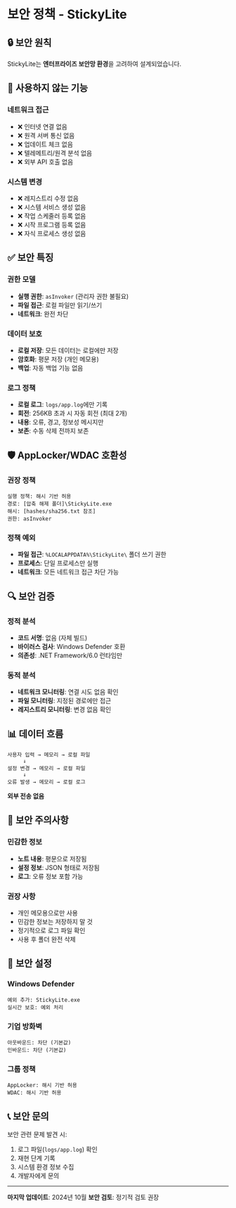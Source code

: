 # 보안 정책 - StickyLite

## 🔒 보안 원칙

StickyLite는 **엔터프라이즈 보안망 환경**을 고려하여 설계되었습니다.

## 🚫 사용하지 않는 기능

### 네트워크 접근
- ❌ 인터넷 연결 없음
- ❌ 원격 서버 통신 없음
- ❌ 업데이트 체크 없음
- ❌ 텔레메트리/원격 분석 없음
- ❌ 외부 API 호출 없음

### 시스템 변경
- ❌ 레지스트리 수정 없음
- ❌ 시스템 서비스 생성 없음
- ❌ 작업 스케줄러 등록 없음
- ❌ 시작 프로그램 등록 없음
- ❌ 자식 프로세스 생성 없음

## ✅ 보안 특징

### 권한 모델
- **실행 권한**: `asInvoker` (관리자 권한 불필요)
- **파일 접근**: 로컬 파일만 읽기/쓰기
- **네트워크**: 완전 차단

### 데이터 보호
- **로컬 저장**: 모든 데이터는 로컬에만 저장
- **암호화**: 평문 저장 (개인 메모용)
- **백업**: 자동 백업 기능 없음

### 로그 정책
- **로컬 로그**: `logs/app.log`에만 기록
- **회전**: 256KB 초과 시 자동 회전 (최대 2개)
- **내용**: 오류, 경고, 정보성 메시지만
- **보존**: 수동 삭제 전까지 보존

## 🛡️ AppLocker/WDAC 호환성

### 권장 정책
```
실행 정책: 해시 기반 허용
경로: [압축 해제 폴더]\StickyLite.exe
해시: [hashes/sha256.txt 참조]
권한: asInvoker
```

### 정책 예외
- **파일 접근**: `%LOCALAPPDATA%\StickyLite\` 폴더 쓰기 권한
- **프로세스**: 단일 프로세스만 실행
- **네트워크**: 모든 네트워크 접근 차단 가능

## 🔍 보안 검증

### 정적 분석
- **코드 서명**: 없음 (자체 빌드)
- **바이러스 검사**: Windows Defender 호환
- **의존성**: .NET Framework/6.0 런타임만

### 동적 분석
- **네트워크 모니터링**: 연결 시도 없음 확인
- **파일 모니터링**: 지정된 경로에만 접근
- **레지스트리 모니터링**: 변경 없음 확인

## 📊 데이터 흐름

```
사용자 입력 → 메모리 → 로컬 파일
     ↓
설정 변경 → 메모리 → 로컬 파일
     ↓
오류 발생 → 메모리 → 로컬 로그
```

**외부 전송 없음**

## 🚨 보안 주의사항

### 민감한 정보
- **노트 내용**: 평문으로 저장됨
- **설정 정보**: JSON 형태로 저장됨
- **로그**: 오류 정보 포함 가능

### 권장 사항
- 개인 메모용으로만 사용
- 민감한 정보는 저장하지 말 것
- 정기적으로 로그 파일 확인
- 사용 후 폴더 완전 삭제

## 🔧 보안 설정

### Windows Defender
```
예외 추가: StickyLite.exe
실시간 보호: 예외 처리
```

### 기업 방화벽
```
아웃바운드: 차단 (기본값)
인바운드: 차단 (기본값)
```

### 그룹 정책
```
AppLocker: 해시 기반 허용
WDAC: 해시 기반 허용
```

## 📞 보안 문의

보안 관련 문제 발견 시:
1. 로그 파일(`logs/app.log`) 확인
2. 재현 단계 기록
3. 시스템 환경 정보 수집
4. 개발자에게 문의

---

**마지막 업데이트**: 2024년 10월
**보안 검토**: 정기적 검토 권장
